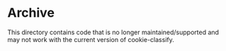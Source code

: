 # Archive
This directory contains code that is no longer maintained/supported and may not work with the current version of cookie-classify.